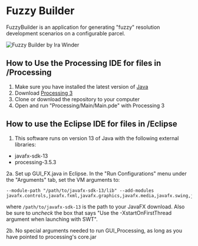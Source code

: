 # Fuzzy Builder
FuzzyBuilder is an application for generating "fuzzy" resolution development scenarios on a configurable parcel.

![Fuzzy Builder by Ira Winder](screenshots/Screen%20Shot%202019-07-23%20at%201.36.52%20PM?raw=true "Fuzzy Builder by Ira Winder")

## How to Use the Processing IDE for files in /Processing

1. Make sure you have installed the latest version of [Java](https://www.java.com/verify/)
2. Download [Processing 3](https://processing.org/download/)
3. Clone or download the repository to your computer
4. Open and run "Processing/Main/Main.pde" with Processing 3
 
## How to use the Eclipse IDE for files in /Eclipse

1. This software runs on version 13 of Java with the following external libraries:
- javafx-sdk-13
- processing-3.5.3

2a. Set up GUI_FX.java in Eclipse. In the "Run Configurations" menu under the "Arguments" tab, set the VM arguments to:
```
--module-path "/path/to/javafx-sdk-13/lib" --add-modules javafx.controls,javafx.fxml,javafx.graphics,javafx.media,javafx.swing,javafx.web
```
where `/path/to/javafx-sdk-13` is the path to your JavaFX download. Also be sure to *uncheck* the box that says "Use the -XstartOnFirstThread argument when launching with SWT".

2b. No special arguments needed to run GUI_Processing, as long as you have pointed to processing's core.jar